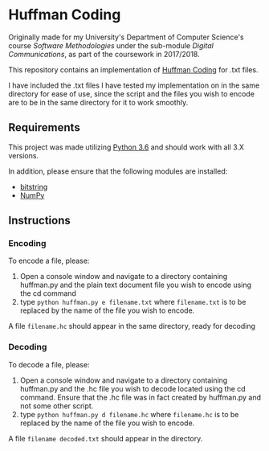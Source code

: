 # Huffman Coding

Originally made for my University's Department of Computer Science's course _Software Methodologies_ under the sub-module _Digital Communications_, as part of the coursework in 2017/2018.

This repository contains an implementation of [Huffman Coding](https://en.wikipedia.org/wiki/Huffman_coding) for .txt files.

I have included the .txt files I have tested my implementation on in the same directory for ease of use, since the script and the files you wish to encode are to be in the same directory for it to work smoothly.

## Requirements

This project was made utilizing [Python 3.6](https://www.python.org/downloads/release/python-360/) and should work with all 3.X versions.

In addition, please ensure that the following modules are installed:

-   [bitstring](https://pypi.org/project/bitstring/)
-   [NumPy](http://www.numpy.org/)

## Instructions

### Encoding

To encode a file, please:

1.  Open a console window and navigate to a directory containing huffman.py and the plain text document file you wish to encode using the cd command
2.  type `python huffman.py e filename.txt` where `filename.txt` is to be replaced by the name of the file you wish to encode.

A file `filename.hc` should appear in the same directory, ready for decoding

### Decoding

To decode a file, please:

1.  Open a console window and navigate to a directory containing huffman.py and the .hc file you wish to decode located using the cd command. Ensure that the .hc file was in fact created by huffman.py and not some other script.
2.  type `python huffman.py d filename.hc` where `filename.hc` is to be replaced by
    the name of the file you wish to encode.

A file `filename decoded.txt` should appear in the directory.
